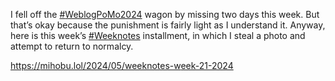 I fell off the [\#<span>WeblogPoMo2024</span>](https://social.lol/tags/WeblogPoMo2024) wagon by missing two days this week. But that’s okay because the punishment is fairly light as I understand it. Anyway, here is this week’s [\#<span>Weeknotes</span>](https://social.lol/tags/Weeknotes) installment, in which I steal a photo and attempt to return to normalcy.

[<span class="invisible">https://</span><span class="ellipsis">mihobu.lol/2024/05/weeknotes-w</span><span class="invisible">eek-21-2024</span>](https://mihobu.lol/2024/05/weeknotes-week-21-2024)